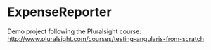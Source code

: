 # ExpenseReporter
Demo project following the Pluralsight course: http://www.pluralsight.com/courses/testing-angularjs-from-scratch
